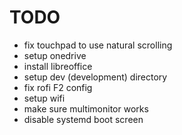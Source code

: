 # TODO
- fix touchpad to use natural scrolling
- setup onedrive
- install libreoffice
- setup dev (development) directory
- fix rofi F2 config
- setup wifi
- make sure multimonitor works
- disable systemd boot screen

